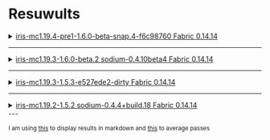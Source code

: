 # Resuwults

<details> <!-- iris-mc1.19.4-pre1-1.6.0-beta-snap.4-f6c98760 Fabric 0.14.14 -->
  <summary><ins>iris-mc1.19.4-pre1-1.6.0-beta-snap.4-f6c98760 Fabric 0.14.14</ins></summary>
  
  Average of each of 5 [passes](./logging/iris-mc1.19.4-pre1-1.6.0-beta-snap.4-f6c98760-fabric-0.14.14/) :
  |0.1% Min FPS|1% Min FPS|97% Percentile FPS|Average FPS|GPU Load|CPU Load|
  |------------|----------|------------------|-----------|--------|--------|
  |20.2        |29.6      |96.2              |72.9       |98.0    |17.8    |
  |31.2        |39.8      |98.6              |73.5       |98.3    |19.7    |
  |38.2        |40.2      |89.6              |71.1       |98.4    |16.3    |
  |45.3        |45.9      |89.2              |72.4       |98.3    |12.7    |
  |48.8        |54.1      |91.7              |71.7       |98.5    |10.7    |
  
  Average of all 6 passes :
  
  |0.1% Min FPS|1% Min FPS|97% Percentile FPS|Average FPS|GPU Load|CPU Load|
  |------------|----------|------------------|-----------|--------|--------|
  |36.74       |41.92     |93.06             |72.32      |98.30   |15.44   |

</details>

---

<details> <!--- iris-mc1.19.3-1.6.0-beta.2 sodium-0.4.10beta4 Fabric 0.14.14 -->
  <summary><ins>iris-mc1.19.3-1.6.0-beta.2 sodium-0.4.10beta4 Fabric 0.14.14</ins></summary>

  Average of each of 5 [passes](./logging/iris-mc1.19.3-1.6.0-beta.2-fabric-0.14.14/) :
  |0.1% Min FPS|1% Min FPS|97% Percentile FPS|Average FPS|GPU Load|CPU Load|
  |------------|----------|------------------|-----------|--------|--------|
  |45.8        |48.2      |108.7             |80.5       |98.4    |13.3    |
  |21.0        |35.6      |96.1              |77.5       |98.3    |10.3    |
  |45.1        |51.8      |96.9              |75.9       |98.5    |12.0    |
  |30.2        |48.0      |94.3              |76.4       |98.4    |11.7    |
  |21.3        |36.1      |100.9             |76.7       |98.6    |9.1     |

  Average of all 6 passes :
  
  |0.1% Min FPS|1% Min FPS|97% Percentile FPS|Average FPS|GPU Load|CPU Load|
  |------------|----------|------------------|-----------|--------|--------|
  |32.68       |43.94     |99.38             |77.4       |98.44   |11.28   |
  
</details>

---

<details> <!--- iris-mc1.19.3-1.5.3-e527ede2-dirty Fabric 0.14.14 -->
  <summary><ins>iris-mc1.19.3-1.5.3-e527ede2-dirty Fabric 0.14.14</ins></summary>

  Average of each of 6 [passes](./logging/iris-mc1.19.3-1.5.3-e527ede2-dirty-fabric-0.14.14/) :
  |0.1% Min FPS|1% Min FPS|97% Percentile FPS|Average FPS|GPU Load|CPU Load|
  |------------|----------|------------------|-----------|--------|--------|
  |23.9        |30.9      |102.6             |75.8       |98.2    |13.4    |
  |33.2        |40.6      |130.7             |78.0       |98.6    |10.4    |
  |14.8        |33.4      |91.8              |74.5       |98.5    |9.7     |
  |28.7        |36.0      |99.1              |75.0       |98.5    |12.8    |
  |27.1        |41.1      |102.3             |75.1       |98.5    |11.3    |
  
  Average of all 6 passes :
  
  |0.1% Min FPS|1% Min FPS|97% Percentile FPS|Average FPS|GPU Load|CPU Load|
  |------------|----------|------------------|-----------|--------|--------|
  |25.54       |36.40     |105.3             |75.68      |98.46   |11.52   |
  
</details>


---

<details> <!-- iris-mc1.19.2-1.5.2 sodium-0.4.4+build.18 Fabric 0.14.14 -->
  <summary><ins>iris-mc1.19.2-1.5.2 sodium-0.4.4+build.18 Fabric 0.14.14</ins></summary>

  Average of each of 5 [passes](./logging/iris-mc1.19.2-1.5.2-fabric-0.14.14/)
  |0.1% Min FPS|1% Min FPS|97% Percentile FPS|Average FPS|GPU Load|CPU Load|
  |------------|----------|------------------|-----------|--------|--------|
  |21.8        |38.8      |93.8              |75.1       |98.5    |10.5    |
  |32.5        |43.8      |95.0              |74.1       |98.6    |8.8     |
  |27.5        |42.9      |93.7              |77.8       |98.6    |10.2    |
  |22.8        |36.9      |103.6             |77.3       |98.6    |10.6    |
  |31.9        |41.7      |90.0              |72.8       |98.6    |9.3     |
  
  Average of all 5 passes :
  
  |0.1% Min FPS|1% Min FPS|97% Percentile FPS|Average FPS|GPU Load|CPU Load|
  |------------|----------|------------------|-----------|--------|--------|
  |27.3        |40.82     |95.22             |75.42      |98.58   |9.88    |

</details>
---

<sub>I am using [this](https://www.convertcsv.com/csv-to-markdown.htm) to display results in markdown and [this](https://www.calculatorsoup.com/calculators/statistics/average.php) to average passes</sub>